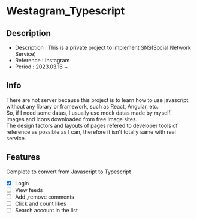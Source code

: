 # Westagram_Typescript

## Description

- Description : This is a private project to implement SNS(Social Network Service)
- Reference : Instagram
- Period : 2023.03.16 ~ 

## Info



There are not server because this project is to learn how to use javascript without any library or framework, such as React, Angular, etc.
<br>
So, if I need some datas, I usually use mock datas made by myself.
<br>
Images and icons downloaded from free image sites.
<br>
The design factors and layouts of pages refered to developer tools of reference as possible as I can, therefore it isn't totally same with real service.

## Features

Complete to convert from Javascript to Typescript
- [X] Login
- [ ] View feeds
- [ ] Add ,remove comments
- [ ] Click and count likes
- [ ] Search account in the list
